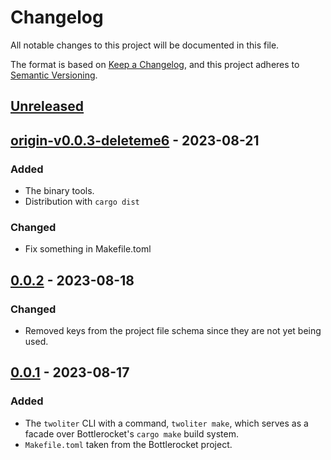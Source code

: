 # Changelog

All notable changes to this project will be documented in this file.

The format is based on [Keep a Changelog](https://keepachangelog.com/en/1.0.0/),
and this project adheres to [Semantic Versioning](https://semver.org/spec/v2.0.0.html).

## [Unreleased]

## [origin-v0.0.3-deleteme6] - 2023-08-21

### Added

- The binary tools.
- Distribution with `cargo dist`

### Changed

- Fix something in Makefile.toml

## [0.0.2] - 2023-08-18

### Changed

- Removed keys from the project file schema since they are not yet being used.

## [0.0.1] - 2023-08-17

### Added

- The `twoliter` CLI with a command, `twoliter make`, which serves as a facade over
  Bottlerocket's `cargo make` build system.
- `Makefile.toml` taken from the Bottlerocket project.

[unreleased]: https://github.com/webern/twoliter/compare/origin-v0.0.3-deleteme6...HEAD
[origin-v0.0.3-deleteme6]: https://github.com/webern/twoliter/compare/v0.0.2...origin-v0.0.3-deleteme6
[0.0.2]: https://github.com/webern/twoliter/compare/v0.0.1...v0.0.2
[0.0.1]: https://github.com/webern/twoliter/releases/tag/v0.0.1
